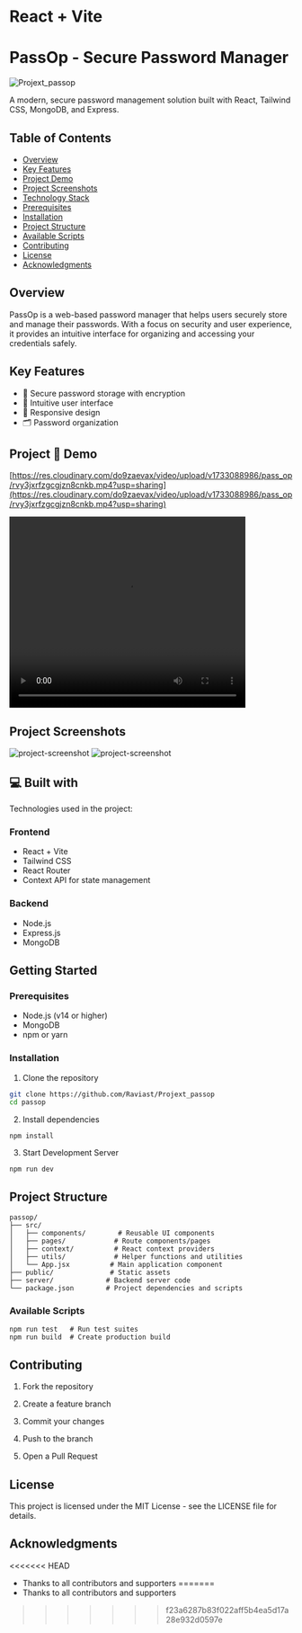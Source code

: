 # React + Vite

# PassOp - Secure Password Manager

![Projext_passop](https://socialify.git.ci/Raviast/Projext_passop/image?font=Bitter&language=1&name=1&owner=1&pattern=Circuit%20Board&stargazers=1&theme=Auto)

A modern, secure password management solution built with React, Tailwind CSS, MongoDB, and Express.

## Table of Contents
- [Overview](#overview)
- [Key Features](#key-features)
- [Project  Demo](#project-demo)
- [Project Screenshots](#project-screenshots)
- [Technology Stack](#technology-stack)
- [Prerequisites](#prerequisites)
- [Installation](#installation)
- [Project Structure](#project-structure)
- [Available Scripts](#available-scripts)
- [Contributing](#contributing)
- [License](#license)
- [Acknowledgments](#acknowledgments)

## Overview

PassOp is a web-based password manager that helps users securely store and manage their passwords. With a focus on security and user experience, it provides an intuitive interface for organizing and accessing your credentials safely.

## Key Features

- 🔐 Secure password storage with encryption
- 🎯 Intuitive user interface
- 📱 Responsive design
- 🗂️ Password organization

## Project 🚀 Demo

[https://res.cloudinary.com/do9zaevax/video/upload/v1733088986/pass_op/rvy3jxrfzgcgjzn8cnkb.mp4?usp=sharing](https://res.cloudinary.com/do9zaevax/video/upload/v1733088986/pass_op/rvy3jxrfzgcgjzn8cnkb.mp4?usp=sharing)


<video width="420" height="340" controls>
  <source src="https://res.cloudinary.com/do9zaevax/video/upload/v1733088986/pass_op/rvy3jxrfzgcgjzn8cnkb.mp4" type="video/mp4">
  <source src="https://res.cloudinary.com/do9zaevax/video/upload/v1733088986/pass_op/rvy3jxrfzgcgjzn8cnkb.ogg" type="video/ogg">
  Your browser does not support the video tag.
</video>

## Project Screenshots

<img src="https://res.cloudinary.com/do9zaevax/image/upload/v1733087431/r89mwjzfwbzqbt9rtekb.png" alt="project-screenshot">

<img src="https://res.cloudinary.com/do9zaevax/image/upload/v1733087430/hkvvvtdc7qr6bkis8c2l.png" alt="project-screenshot">
    
## <h2>💻 Built with</h2>

Technologies used in the project:


### Frontend
- React + Vite
- Tailwind CSS
- React Router
- Context API for state management

### Backend
- Node.js
- Express.js
- MongoDB

## Getting Started

### Prerequisites
- Node.js (v14 or higher)
- MongoDB
- npm or yarn

### Installation

1. Clone the repository
```bash
git clone https://github.com/Raviast/Projext_passop    
cd passop
```
2. Install dependencies
```
npm install
```
3. Start Development Server
```
npm run dev
```

## Project Structure
```
passop/
├── src/
│   ├── components/        # Reusable UI components
│   ├── pages/            # Route components/pages
│   ├── context/          # React context providers
│   ├── utils/            # Helper functions and utilities
│   └── App.jsx          # Main application component
├── public/              # Static assets
├── server/             # Backend server code
└── package.json        # Project dependencies and scripts
```

### Available Scripts
```npm run dev    # Start development server
npm run test   # Run test suites
npm run build  # Create production build
```

## Contributing
1. Fork the repository

2. Create a feature branch

3. Commit your changes

4. Push to the branch

5. Open a Pull Request


## License
 This project is licensed under the MIT License - see the LICENSE file for details.

## Acknowledgments
<<<<<<< HEAD
 - Thanks to all contributors and supporters
=======
 - Thanks to all contributors and supporters
>>>>>>> f23a6287b83f022aff5b4ea5d17a28e932d0597e
